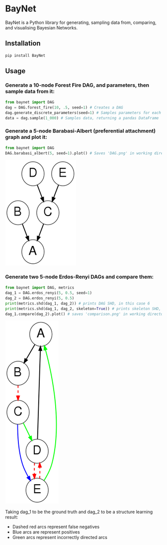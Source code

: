 # BayNet

BayNet is a Python library for generating, sampling data from, comparing, and visualising Bayesian Networks.

## Installation
```bash
pip install BayNet
```

## Usage
### Generate a 10-node Forest Fire DAG, and parameters, then sample data from it:
```python
from baynet import DAG
dag = DAG.forest_fire(10, .5, seed=1) # Creates a DAG
dag.generate_discrete_parameters(seed=1) # Samples parameters for each node
data = dag.sample(1_000) # Samples data, returning a pandas DataFrame
```
### Generate a 5-node Barabasi-Albert (preferential attachment) graph and plot it:
```python
from baynet import DAG
DAG.barabasi_albert(5, seed=1).plot() # Saves 'DAG.png' in working directory
```
![Example DAG.png](example_DAG.png)


### Generate two 5-node Erdos-Renyi DAGs and compare them:
```python
from baynet import DAG, metrics
dag_1 = DAG.erdos_renyi(5, 0.5, seed=1)
dag_2 = DAG.erdos_renyi(5, 0.5)
print(metrics.shd(dag_1, dag_2)) # prints DAG SHD, in this case 6
print(metrics.shd(dag_1, dag_2, skeleton=True)) # prints skeleton SHD, in this case 3
dag_1.compare(dag_2).plot() # saves 'comparison.png' in working directory
```
![Example comparison.png](example_comparison.png)

Taking dag_1 to be the ground truth and dag_2 to be a structure learning result:
- Dashed red arcs represent false negatives
- Blue arcs are represent positives
- Green arcs represent incorrectly directed arcs



